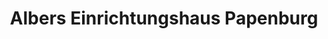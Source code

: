 ---
title: "Albers Einrichtungshaus Papenburg"
url: /papenburg/albers-einrichtungshaus-papenburg/
shop: Möbel
---